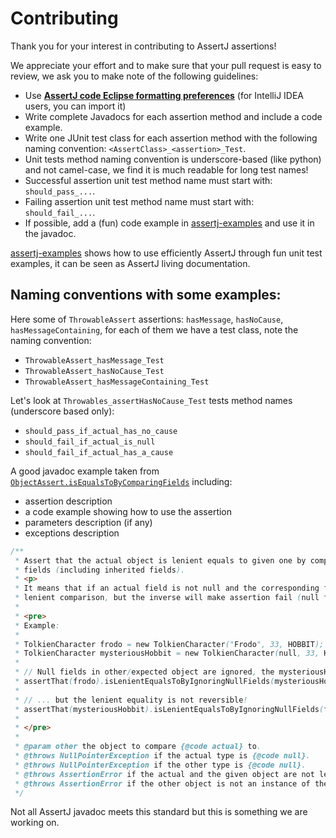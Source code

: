 Contributing
============

Thank you for your interest in contributing to AssertJ assertions!

We appreciate your effort and to make sure that your pull request is easy to review, we ask you to make note of the following guidelines:

* Use **[AssertJ code Eclipse formatting preferences](src/formatters/assertj-eclipse-formatter.xml)** (for IntelliJ IDEA users, you can import it)
* Write complete Javadocs for each assertion method and include a code example.
* Write one JUnit test class for each assertion method with the following naming convention: `<AssertClass>_<assertion>_Test`.
* Unit tests method naming convention is underscore-based (like python) and not camel-case, we find it is much readable for long test names!
* Successful assertion unit test method name must start with: `should_pass_...`.
* Failing assertion unit test method name must start with: `should_fail_...`.
* If possible, add a (fun) code example in [assertj-examples](https://github.com/joel-costigliola/assertj-examples) and use it in the javadoc.

[assertj-examples](https://github.com/joel-costigliola/assertj-examples) shows how to use efficiently AssertJ through fun unit test examples, it can be seen as AssertJ living documentation.

## Naming conventions with some examples:

Here some of `ThrowableAssert` assertions: `hasMessage`, `hasNoCause`, `hasMessageContaining`, for each of them we have a test class, note the naming convention:
* `ThrowableAssert_hasMessage_Test`
* `ThrowableAssert_hasNoCause_Test`
* `ThrowableAssert_hasMessageContaining_Test`

Let's look at `Throwables_assertHasNoCause_Test` tests method names (underscore based only):
* `should_pass_if_actual_has_no_cause`
* `should_fail_if_actual_is_null`
* `should_fail_if_actual_has_a_cause`

A good javadoc example taken from [`ObjectAssert.isEqualsToByComparingFields`](src/main/java/org/assertj/core/assertions/api/ObjectAssert.java) including:
* assertion description
* a code example showing how to use the assertion
* parameters description (if any)
* exceptions description

```java
/**
 * Assert that the actual object is lenient equals to given one by comparing only actual and <b>not null</b> other
 * fields (including inherited fields).
 * <p>
 * It means that if an actual field is not null and the corresponding field in other is null, field will be ignored by
 * lenient comparison, but the inverse will make assertion fail (null field in actual, not null in other).
 *
 * <pre>
 * Example:
 *
 * TolkienCharacter frodo = new TolkienCharacter("Frodo", 33, HOBBIT);
 * TolkienCharacter mysteriousHobbit = new TolkienCharacter(null, 33, HOBBIT);
 *
 * // Null fields in other/expected object are ignored, the mysteriousHobbit has null name thus name is ignored
 * assertThat(frodo).isLenientEqualsToByIgnoringNullFields(mysteriousHobbit); //=> OK
 *
 * // ... but the lenient equality is not reversible!
 * assertThat(mysteriousHobbit).isLenientEqualsToByIgnoringNullFields(frodo); //=> FAIL
 *
 * </pre>
 *
 * @param other the object to compare {@code actual} to.
 * @throws NullPointerException if the actual type is {@code null}.
 * @throws NullPointerException if the other type is {@code null}.
 * @throws AssertionError if the actual and the given object are not lenient equals.
 * @throws AssertionError if the other object is not an instance of the actual type.
 */
```

Not all AssertJ javadoc meets this standard but this is something we are working on.
